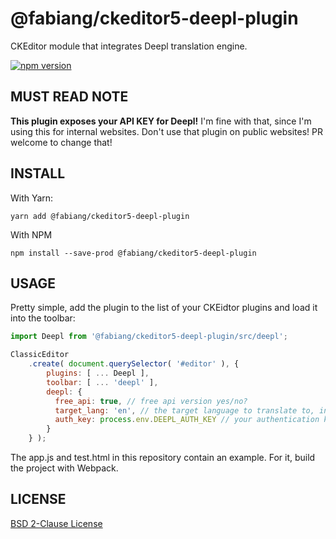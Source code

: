# @fabiang/ckeditor5-deepl-plugin

CKEditor module that integrates Deepl translation engine.

[![npm version](https://badge.fury.io/js/@fabiang%2Fckeditor5-deepl-plugin.svg)](https://badge.fury.io/js/@fabiang%2Fckeditor5-deepl-plugin)

## MUST READ NOTE

**This plugin exposes your API KEY for Deepl!**
I'm fine with that, since I'm using this for internal websites.
Don't use that plugin on public websites! PR welcome to change that!

## INSTALL

With Yarn:

```
yarn add @fabiang/ckeditor5-deepl-plugin
```

With NPM

```
npm install --save-prod @fabiang/ckeditor5-deepl-plugin
```

## USAGE

Pretty simple, add the plugin to the list of your CKEidtor plugins and load it into the toolbar:

```js
import Deepl from '@fabiang/ckeditor5-deepl-plugin/src/deepl';

ClassicEditor
    .create( document.querySelector( '#editor' ), {
        plugins: [ ... Deepl ],
        toolbar: [ ... 'deepl' ],
        deepl: {
          free_api: true, // free api version yes/no?
          target_lang: 'en', // the target language to translate to, input language is guesses from the text
          auth_key: process.env.DEEPL_AUTH_KEY // your authentication key
        }
    } );
```

The app.js and test.html in this repository contain an example. For it, build the project with Webpack.

## LICENSE

[BSD 2-Clause License](LICENSE)
